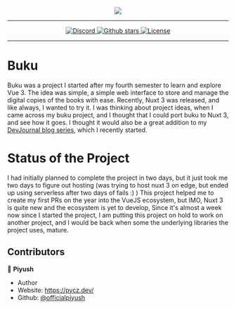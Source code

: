 <div align = "center">
    <img src = "https://raw.githack.com/officialpiyush/buku/main/.github/static/buku-header.png">
    <hr>
<a href="https://discord.gg/hWbb4Ee">
<img src="https://img.shields.io/discord/543812119397924886?color=7289DA&label=Chat&logo=discord&style=for-the-badge" alt="Discord">
</a>

<a href="https://github.com/officialpiyush/buku">
<img src="https://img.shields.io/github/stars/officialpiyush/buku?color=333&logo=github&style=for-the-badge" alt="Github stars">
</a>
<a href="https://github.com/officialpiyush/buku/blob/master/LICENSE">
<img src="https://img.shields.io/github/license/officialpiyush/buku?color=6e5494&logo=github&style=for-the-badge" alt="License">
</a>
<hr>
</div>

# Buku
Buku was a project I started after my fourth semester to learn and explore Vue 3. The idea was simple, a simple web interface to store and manage the digital copies of the books with ease.
Recently, Nuxt 3 was released, and like always, I wanted to try it. I was thinking about project ideas, when I came across my buku project, and I thought that I could port buku to Nuxt 3, and see how it goes. I thought it would also be a great addition to my [DevJournal blog series](https://blog.pycz.dev/series/dev-journals), which I recently started.

# Status of the Project
I had initially planned to complete the project in two days, but it just took me two days to figure out hosting (was trying to host nuxt 3 on edge, but ended up using serverless after two days of fails :) )
This project helped me to create my first PRs on the year into the VueJS ecosystem, but IMO, Nuxt 3 is quite new and the ecosystem is yet to develop, Since it's almost a week now since I started the project, I am putting this project on hold to work on another project, and I would be back when some the underlying libraries the project uses, mature.


## Contributors

👤 **Piyush**

- Author
- Website: <https://pycz.dev/>
- Github: [@officialpiyush](https://github.com/officialpiyush)